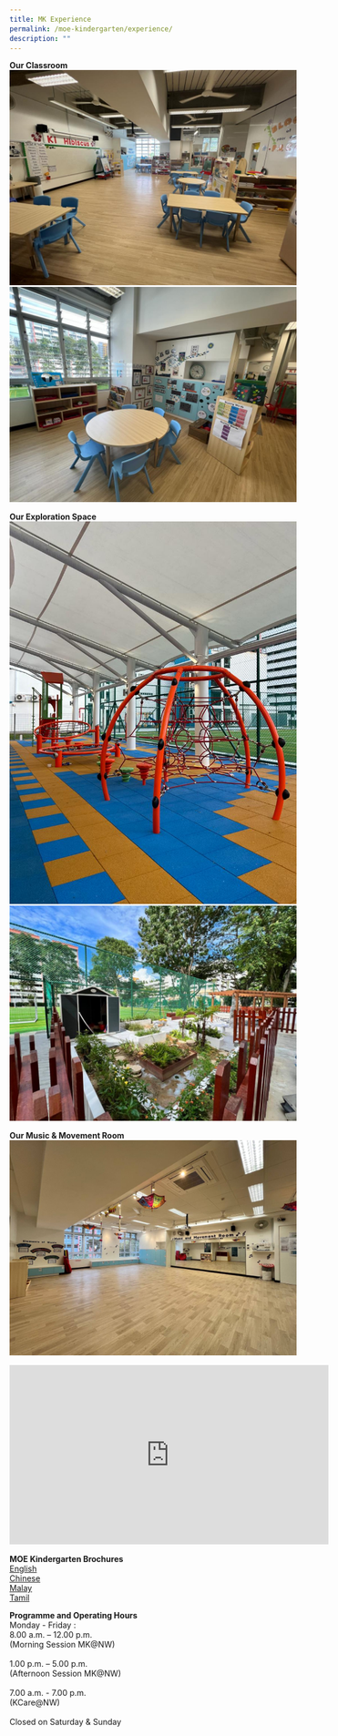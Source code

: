 ```yaml
---
title: MK Experience
permalink: /moe-kindergarten/experience/
description: ""
---
```

**Our Classroom**
![](/images/MOE%20Kindergarten/classroom.jpeg)
![](/images/MOE%20Kindergarten/learning%20corner.jpeg)

**Our Exploration Space**
![](/images/MOE%20Kindergarten/playground%201.jpeg)
![](/images/MOE%20Kindergarten/garden.jpeg)

**Our Music &amp; Movement Room**
![](/images/MOE%20Kindergarten/music%20room.png)


<iframe allowfullscreen="" allow="accelerometer; autoplay; clipboard-write; encrypted-media; gyroscope; picture-in-picture; web-share" frameborder="0" title="YouTube video player" src="https://www.youtube.com/embed/4tHGIm9uIk8?si=wLYrnUPqFQHtMZi3" height="315" width="560"></iframe>

**MOE Kindergarten Brochures**
<br>[English](https://file.for.edu.sg/mk-brochure-english.pdf)
<br>[Chinese](https://file.for.edu.sg/mk-brochure-chinese.pdf)
<br>[Malay](https://file.for.edu.sg/mk-brochure-malay.pdf)
<br>[Tamil](https://file.for.edu.sg/mk-brochure-tamil.pdf)



		
**Programme and Operating Hours**
<br>Monday - Friday :
<br>8.00 a.m. – 12.00 p.m. <br>(Morning Session MK@NW)
<br><br>1.00 p.m. – 5.00 p.m. <br>(Afternoon Session MK@NW)
<br><br>7.00 a.m. - 7.00 p.m. <br>(KCare@NW)
<br><br>Closed on Saturday &amp; Sunday




